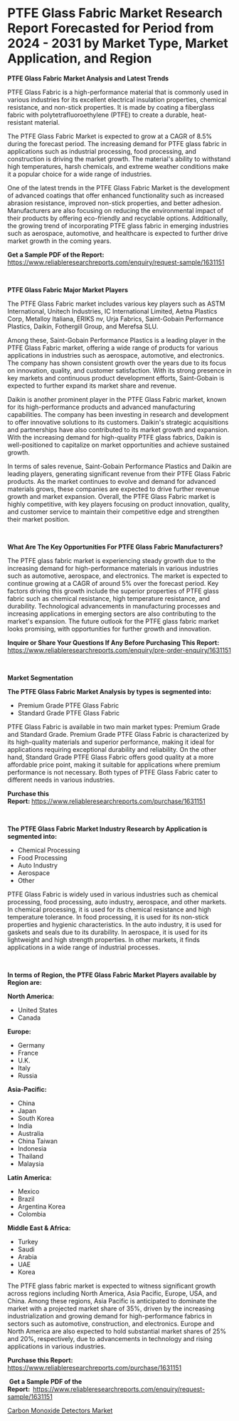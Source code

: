 <p><h1>PTFE Glass Fabric Market Research Report Forecasted for Period from 2024 -  2031 by Market Type, Market Application, and Region</h1></p><p><strong>PTFE Glass Fabric Market Analysis and Latest Trends</strong></p>
<p><p>PTFE Glass Fabric is a high-performance material that is commonly used in various industries for its excellent electrical insulation properties, chemical resistance, and non-stick properties. It is made by coating a fiberglass fabric with polytetrafluoroethylene (PTFE) to create a durable, heat-resistant material.</p><p>The PTFE Glass Fabric Market is expected to grow at a CAGR of 8.5% during the forecast period. The increasing demand for PTFE glass fabric in applications such as industrial processing, food processing, and construction is driving the market growth. The material's ability to withstand high temperatures, harsh chemicals, and extreme weather conditions make it a popular choice for a wide range of industries.</p><p>One of the latest trends in the PTFE Glass Fabric Market is the development of advanced coatings that offer enhanced functionality such as increased abrasion resistance, improved non-stick properties, and better adhesion. Manufacturers are also focusing on reducing the environmental impact of their products by offering eco-friendly and recyclable options. Additionally, the growing trend of incorporating PTFE glass fabric in emerging industries such as aerospace, automotive, and healthcare is expected to further drive market growth in the coming years.</p></p>
<p><strong>Get a Sample PDF of the Report:&nbsp;</strong> <a href="https://www.reliableresearchreports.com/enquiry/request-sample/1631151">https://www.reliableresearchreports.com/enquiry/request-sample/1631151</a></p>
<p>&nbsp;</p>
<p><strong>PTFE Glass Fabric Major Market Players</strong></p>
<p><p>The PTFE Glass Fabric market includes various key players such as ASTM International, Unitech Industries, IC International Limited, Aetna Plastics Corp, Metalloy Italiana, ERIKS nv, Urja Fabrics, Saint-Gobain Performance Plastics, Daikin, Fothergill Group, and Merefsa SLU.</p><p>Among these, Saint-Gobain Performance Plastics is a leading player in the PTFE Glass Fabric market, offering a wide range of products for various applications in industries such as aerospace, automotive, and electronics. The company has shown consistent growth over the years due to its focus on innovation, quality, and customer satisfaction. With its strong presence in key markets and continuous product development efforts, Saint-Gobain is expected to further expand its market share and revenue.</p><p>Daikin is another prominent player in the PTFE Glass Fabric market, known for its high-performance products and advanced manufacturing capabilities. The company has been investing in research and development to offer innovative solutions to its customers. Daikin's strategic acquisitions and partnerships have also contributed to its market growth and expansion. With the increasing demand for high-quality PTFE glass fabrics, Daikin is well-positioned to capitalize on market opportunities and achieve sustained growth.</p><p>In terms of sales revenue, Saint-Gobain Performance Plastics and Daikin are leading players, generating significant revenue from their PTFE Glass Fabric products. As the market continues to evolve and demand for advanced materials grows, these companies are expected to drive further revenue growth and market expansion. Overall, the PTFE Glass Fabric market is highly competitive, with key players focusing on product innovation, quality, and customer service to maintain their competitive edge and strengthen their market position.</p></p>
<p>&nbsp;</p>
<p><strong>What Are The Key Opportunities For PTFE Glass Fabric Manufacturers?</strong></p>
<p><p>The PTFE glass fabric market is experiencing steady growth due to the increasing demand for high-performance materials in various industries such as automotive, aerospace, and electronics. The market is expected to continue growing at a CAGR of around 5% over the forecast period. Key factors driving this growth include the superior properties of PTFE glass fabric such as chemical resistance, high temperature resistance, and durability. Technological advancements in manufacturing processes and increasing applications in emerging sectors are also contributing to the market's expansion. The future outlook for the PTFE glass fabric market looks promising, with opportunities for further growth and innovation.</p></p>
<p><strong>Inquire or Share Your Questions If Any Before Purchasing This Report:</strong> <a href="https://www.reliableresearchreports.com/enquiry/pre-order-enquiry/1631151">https://www.reliableresearchreports.com/enquiry/pre-order-enquiry/1631151</a></p>
<p>&nbsp;</p>
<p><strong>Market Segmentation</strong></p>
<p><strong>The PTFE Glass Fabric Market Analysis by types is segmented into:</strong></p>
<p><ul><li>Premium Grade PTFE Glass Fabric</li><li>Standard Grade PTFE Glass Fabric</li></ul></p>
<p><p>PTFE Glass Fabric is available in two main market types: Premium Grade and Standard Grade. Premium Grade PTFE Glass Fabric is characterized by its high-quality materials and superior performance, making it ideal for applications requiring exceptional durability and reliability. On the other hand, Standard Grade PTFE Glass Fabric offers good quality at a more affordable price point, making it suitable for applications where premium performance is not necessary. Both types of PTFE Glass Fabric cater to different needs in various industries.</p></p>
<p><strong>Purchase this Report:&nbsp;</strong><a href="https://www.reliableresearchreports.com/purchase/1631151">https://www.reliableresearchreports.com/purchase/1631151</a></p>
<p>&nbsp;</p>
<p><strong>The PTFE Glass Fabric Market Industry Research by Application is segmented into:</strong></p>
<p><ul><li>Chemical Processing</li><li>Food Processing</li><li>Auto Industry</li><li>Aerospace</li><li>Other</li></ul></p>
<p><p>PTFE Glass Fabric is widely used in various industries such as chemical processing, food processing, auto industry, aerospace, and other markets. In chemical processing, it is used for its chemical resistance and high temperature tolerance. In food processing, it is used for its non-stick properties and hygienic characteristics. In the auto industry, it is used for gaskets and seals due to its durability. In aerospace, it is used for its lightweight and high strength properties. In other markets, it finds applications in a wide range of industrial processes.</p></p>
<p>&nbsp;</p>
<p><strong>In terms of Region, the PTFE Glass Fabric Market Players available by Region are:</strong></p>
<p>
    <p> <strong> North America: </strong>
        <ul>
            <li>United States</li>
            <li>Canada</li>
        </ul>
        </p> 
    <p> <strong> Europe: </strong>
        <ul>
            <li>Germany</li>
            <li>France</li>
            <li>U.K.</li>
            <li>Italy</li>
            <li>Russia</li>
        </ul>
        </p> 
    <p> <strong> Asia-Pacific: </strong>
        <ul>
            <li>China</li>
            <li>Japan</li>
            <li>South Korea</li>
            <li>India</li>
            <li>Australia</li>
            <li>China Taiwan</li>
            <li>Indonesia</li>
            <li>Thailand</li>
            <li>Malaysia</li>
        </ul>
        </p> 
    <p> <strong> Latin America: </strong>
        <ul>
            <li>Mexico</li>
            <li>Brazil</li>
            <li>Argentina Korea</li>
            <li>Colombia</li>
        </ul>
        </p> 
    <p> <strong> Middle East & Africa: </strong>
        <ul>
            <li>Turkey</li>
            <li>Saudi</li>
            <li>Arabia</li>
            <li>UAE</li>
            <li>Korea</li>
        </ul>
    </p>
    </p>
<p><p>The PTFE glass fabric market is expected to witness significant growth across regions including North America, Asia Pacific, Europe, USA, and China. Among these regions, Asia Pacific is anticipated to dominate the market with a projected market share of 35%, driven by the increasing industrialization and growing demand for high-performance fabrics in sectors such as automotive, construction, and electronics. Europe and North America are also expected to hold substantial market shares of 25% and 20%, respectively, due to advancements in technology and rising applications in various industries.</p></p>
<p><strong>Purchase this Report: </strong><a href="https://www.reliableresearchreports.com/purchase/1631151">https://www.reliableresearchreports.com/purchase/1631151</a></p>
<p>&nbsp;<strong>Get a Sample PDF of the Report:&nbsp;&nbsp;</strong><a href="https://www.reliableresearchreports.com/enquiry/request-sample/1631151">https://www.reliableresearchreports.com/enquiry/request-sample/1631151</a></p>
<p><strong></strong></p>
<p><p><a href="https://noble-drawer-34c.notion.site/Carbon-Monoxide-Detectors-Market-Analysis-and-Market-Size-Global-Industry-Overview-Market-Segmenta-b0d9767f1b984210bff17dac44319f13">Carbon Monoxide Detectors Market</a></p></p>